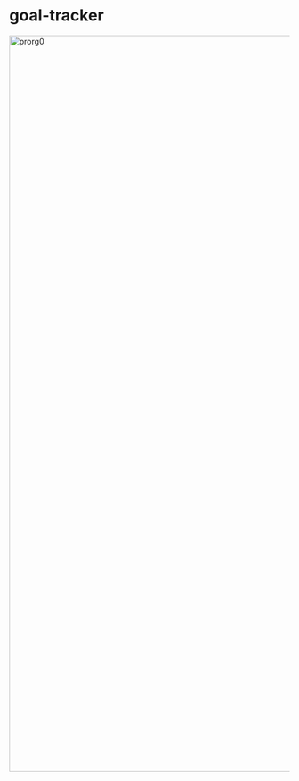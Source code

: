 # goal-tracker

<img width="1323" alt="prorg0" src="https://user-images.githubusercontent.com/56106246/109418839-a85db400-79ca-11eb-9692-b49b2a59913e.png">

